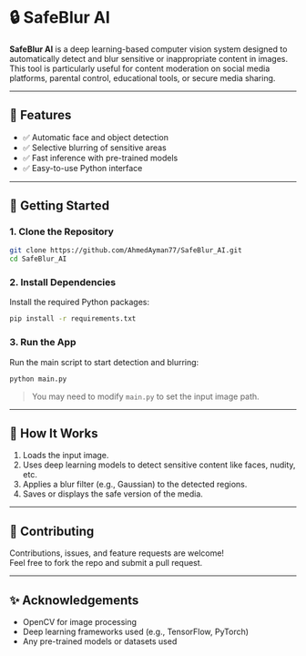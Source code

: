 
# 🔒 SafeBlur AI

**SafeBlur AI** is a deep learning-based computer vision system designed to automatically detect and blur sensitive or inappropriate content in images. This tool is particularly useful for content moderation on social media platforms, parental control, educational tools, or secure media sharing.

---

## 📌 Features

- ✅ Automatic face and object detection  
- ✅ Selective blurring of sensitive areas  
- ✅ Fast inference with pre-trained models  
- ✅ Easy-to-use Python interface

---

## 🚀 Getting Started

### 1. Clone the Repository

```bash
git clone https://github.com/AhmedAyman77/SafeBlur_AI.git
cd SafeBlur_AI
```

### 2. Install Dependencies

Install the required Python packages:

```bash
pip install -r requirements.txt
```

### 3. Run the App

Run the main script to start detection and blurring:

```bash
python main.py
```

> You may need to modify `main.py` to set the input image path.

---

## 🧠 How It Works

1. Loads the input image.
2. Uses deep learning models to detect sensitive content like faces, nudity, etc.
3. Applies a blur filter (e.g., Gaussian) to the detected regions.
4. Saves or displays the safe version of the media.

---

## 🤝 Contributing

Contributions, issues, and feature requests are welcome!  
Feel free to fork the repo and submit a pull request.

---

## ✨ Acknowledgements

- OpenCV for image processing  
- Deep learning frameworks used (e.g., TensorFlow, PyTorch)  
- Any pre-trained models or datasets used
